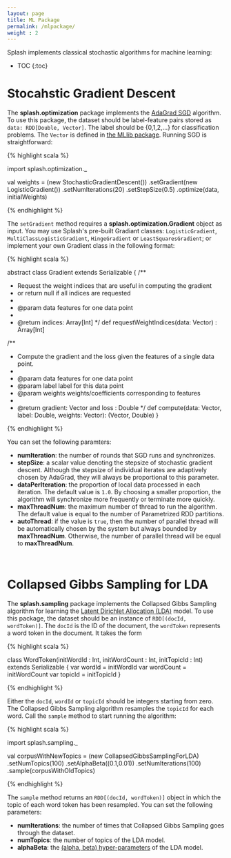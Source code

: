 ```yaml
---
layout: page
title: ML Package
permalink: /mlpackage/
weight : 2
---
```


Splash implements classical stochastic algorithms for machine learning:

* TOC
{:toc}

# Stocahstic Gradient Descent

The **splash.optimization** package implements the [AdaGrad SGD](http://www.magicbroom.info/Papers/DuchiHaSi10.pdf) algorithm. To use this package, the dataset should be label-feature pairs stored as `data: RDD[Double, Vector]`. The label should be {0,1,2,...} for classification problems. The `Vector` is defined in [the MLlib package](https://spark.apache.org/docs/1.0.0/api/scala/index.html#org.apache.spark.mllib.linalg.Vector). Running SGD is straightforward:

{% highlight scala %}

import splash.optimization._

val weights = (new StochasticGradientDescent())
  .setGradient(new LogisticGradient())
  .setNumIterations(20)
  .setStepSize(0.5)
  .optimize(data, initialWeights)

{% endhighlight %}

The `setGradient` method requires a **splash.optimization.Gradient** object as input. You may use Splash's pre-built Gradiant classes: `LogisticGradient`, `MultiClassLogisticGradient`, `HingeGradient` or `LeastSquaresGradient`; or implement your own Gradient class in the following format:

{% highlight scala %}

abstract class Gradient extends Serializable {
  /**
   * Request the weight indices that are useful in computing the gradient
   * or return null if all indices are requested
   *
   * @param data features for one data point
   *
   * @return indices: Array[Int]
   */
  def requestWeightIndices(data: Vector) : Array[Int]
  
  /**
   * Compute the gradient and the loss given the features of a single data point.
   *
   * @param data features for one data point
   * @param label label for this data point
   * @param weights weights/coefficients corresponding to features
   *
   * @return gradient: Vector and loss : Double
   */
  def compute(data: Vector, label: Double, weights: Vector): (Vector, Double)
}

{% endhighlight %}

You can set the following paramters:

- **numIteration**: the number of rounds that SGD runs and synchronizes. 
- **stepSize**: a scalar value denoting the stepsize of stochastic gradient descent. Although the stepsize of individual iterates are adaptively chosen by AdaGrad, they will always be proportional to this parameter.
- **dataPerIteration**: the proportion of local data processed in each iteration. The default value is `1.0`. By choosing a smaller proportion, the algorithm will synchronize more frequently or terminate more quickly.
- **maxThreadNum**: the maximum number of thread to run the algorithm. The default value is equal to the number of Parametrized RDD partitions.
- **autoThread**: if the value is `true`, then the number of parallel thread will be automatically chosen by the system but always bounded by **maxThreadNum**. Otherwise, the number of parallel thread will be equal to **maxThreadNum**.

<br>

# Collapsed Gibbs Sampling for LDA

The **splash.sampling** package implements the Collapsed Gibbs Sampling algorithm for learning the [Latent Dirichlet Allocation (LDA)](http://en.wikipedia.org/wiki/Latent_Dirichlet_allocation) model. To use this package, the dataset should be an instance of `RDD[(docId, wordToken)]`. The `docId` is the ID of the document, the `wordToken` represents a word token in the document. It takes the form

{% highlight scala %}

class WordToken(initWordId : Int, initWordCount : Int, initTopicId : Int) extends Serializable {
  var wordId = initWordId
  var wordCount = initWordCount
  var topicId = initTopicId 
}

{% endhighlight %}

Either the `docId`, `wordId` or `topicId` should be integers starting from zero. The Collapsed Gibbs Sampling algorithm resamples the `topicId` for each word. Call the `sample` method to start running the algorithm:

{% highlight scala %}

import splash.sampling._

val corpusWithNewTopics = (new CollapsedGibbsSamplingForLDA)
  .setNumTopics(100)
  .setAlphaBeta((0.1,0.01))
  .setNumIterations(100)
  .sample(corpusWithOldTopics)

{% endhighlight %}

The `sample` method returns an `RDD[(docId, wordToken)]` object in which the topic of each word token has been resampled. You can set the following parameters:

- **numIterations**: the number of times that Collapsed Gibbs Sampling goes through the dataset.
- **numTopics**: the number of topics of the LDA model.
- **alphaBeta**: the [(alpha, beta) hyper-parameters](https://www.cs.princeton.edu/~blei/papers/BleiNgJordan2003.pdf) of the LDA model.


